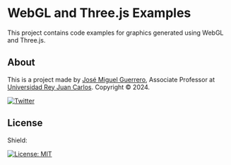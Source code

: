 # WebGL and Three.js Examples

This project contains code examples for graphics generated using WebGL and Three.js.

## About

This is a project made by [José Miguel Guerrero], Associate Professor at [Universidad Rey Juan Carlos].
Copyright &copy; 2024.

[![Twitter](https://img.shields.io/badge/follow-@jm__guerrero-green.svg)](https://twitter.com/jm__guerrero)

## License

Shield: 

[![License: MIT](https://img.shields.io/badge/License-MIT-yellow.svg)](https://opensource.org/licenses/MIT)


[Universidad Rey Juan Carlos]: https://www.urjc.es/
[José Miguel Guerrero]: https://sites.google.com/view/jmguerrero
